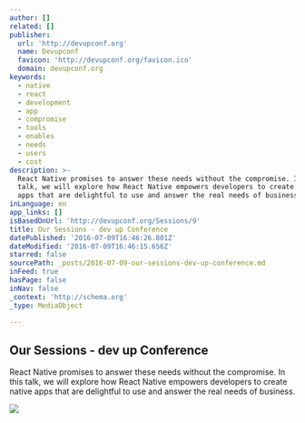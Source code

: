 ```yaml
---
author: []
related: []
publisher:
  url: 'http://devupconf.org'
  name: Devupconf
  favicon: 'http://devupconf.org/favicon.ico'
  domain: devupconf.org
keywords:
  - native
  - react
  - development
  - app
  - compromise
  - tools
  - enables
  - needs
  - users
  - cost
description: >-
  React Native promises to answer these needs without the compromise. In this
  talk, we will explore how React Native empowers developers to create native
  apps that are delightful to use and answer the real needs of business.
inLanguage: en
app_links: []
isBasedOnUrl: 'http://devupconf.org/Sessions/9'
title: Our Sessions - dev up Conference
datePublished: '2016-07-09T16:46:26.801Z'
dateModified: '2016-07-09T16:46:15.656Z'
starred: false
sourcePath: _posts/2016-07-09-our-sessions-dev-up-conference.md
inFeed: true
hasPage: false
inNav: false
_context: 'http://schema.org'
_type: MediaObject

---
```

<article style=""><h1>Our Sessions - dev up Conference</h1><p>React Native promises to answer these needs without the compromise. In this talk, we will explore how React Native empowers developers to create native apps that are delightful to use and answer the real needs of business.</p><img src="http://devupconf.org/Content/Themes/Site/images/primary-brand.png" /></article>